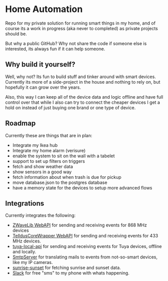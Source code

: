 # Home Automation
Repo for my private solution for running smart things in my home, and of course its a work in progress (aka never to completed) as private projects should be.

But why a public GitHub? Why not share the code if someone else is interested, its always fun if it can help someone.

## Why build it yourself?

Well, why not? Its fun to build stuff and tinker around with smart devices. Currently its more of a side-project in the house and nothing to rely on, but hopefully it can grow over the years.

Also, this way I can keep all of the device data and logic offline and have full control over that while I also can try to connect the cheaper devices I get a hold on instead of just buying one brand or one type of device.

## Roadmap

Currently these are things that are in plan:

* Integrate my Ikea hub
* Integrate my home alarm (verisure)
* enable the system to sit on the wall with a tabelet
* support to set up filters on triggers
* fetch and show weather data
* show sensors in a good way
* fetch information about when trash is due for pickup
* move database.json to the postgres database
* have a memory state for the devices to setup more advanced flows

## Integrations

Currently integrates the following:

* [ZWaveLib WebAPI](https://github.com/trembon/ZWaveLib.WebAPI) for sending and receiving events for 868 MHz devices
* [TelldusCoreWrapper WebAPI](https://github.com/trembon/TelldusCoreWrapper.WebAPI) for sending and receiving events for 433 MHz devices.
* [tuya-local-api](https://github.com/trembon/tuya-local-api) for sending and receiving events for Tuya devices, offline and locally.
* [SmtpServer](http://cainosullivan.com/smtpserver) for translating mails to events from not-so-smart devices, like my IP cameras.
* [sunrise-sunset](https://sunrise-sunset.org/) for fetching sunrise and sunset data.
* [Slack](https://slack.com/) for free "sms" to my phone with whats happening.
